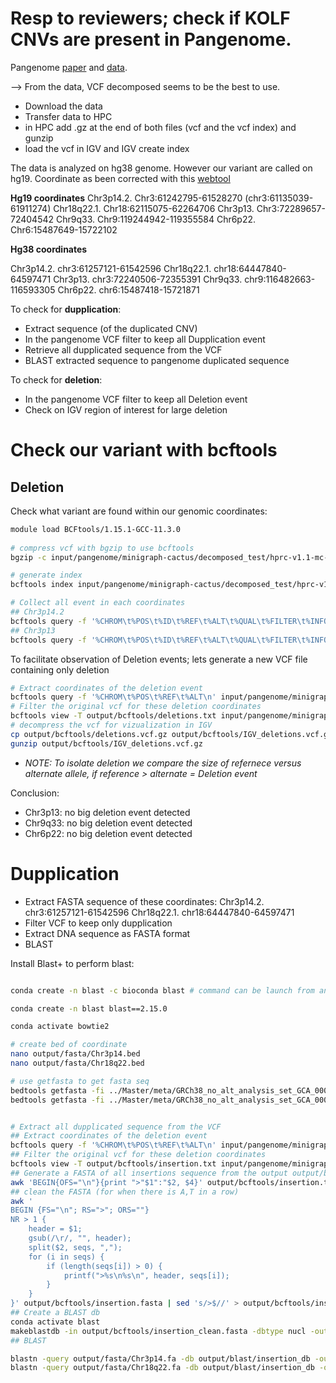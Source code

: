 

# Resp to reviewers; check if KOLF CNVs are present in Pangenome.

Pangenome [paper](https://www.nature.com/articles/s41586-023-05896-x) and [data](https://github.com/human-pangenomics/hpp_pangenome_resources).

--> From the data, VCF decomposed seems to be the best to use.

- Download the data
- Transfer data to HPC
- in HPC add .gz at the end of both files (vcf and the vcf index) and gunzip
- load the vcf in IGV and IGV  create index


The data is analyzed on hg38 genome. However our variant are called on hg19. Coordinate as been corrected with this [webtool](https://genome.ucsc.edu/cgi-bin/hgLiftOver)



**Hg19 coordinates**
Chr3p14.2. Chr3:61242795-61528270 (chr3:61135039-61911274)
Chr18q22.1. Chr18:62115075-62264706
Chr3p13.  Chr3:72289657-72404542
Chr9q33. Chr9:119244942-119355584
Chr6p22. Chr6:15487649-15722102

**Hg38 coordinates**

Chr3p14.2. chr3:61257121-61542596
Chr18q22.1. chr18:64447840-64597471
Chr3p13. chr3:72240506-72355391
Chr9q33. chr9:116482663-116593305
Chr6p22. chr6:15487418-15721871





To check for **dupplication**:
- Extract sequence (of the duplicated CNV)
- In the pangenome VCF filter to keep all Dupplication event
- Retrieve all dupplicated sequence from the VCF
- BLAST extracted sequence to pangenome duplicated sequence


To check for **deletion**:
- In the pangenome VCF filter to keep all Deletion event
- Check on IGV region of interest for large deletion






# Check our variant with bcftools

## Deletion 
Check what variant are found within our genomic coordinates:

```bash
module load BCFtools/1.15.1-GCC-11.3.0
 
# compress vcf with bgzip to use bcftools
bgzip -c input/pangenome/minigraph-cactus/decomposed_test/hprc-v1.1-mc-grch38.vcfbub.a100k.wave.vcf.vcf > input/pangenome/minigraph-cactus/decomposed_test/hprc-v1.1-mc-grch38.vcfbub.a100k.wave.vcf.vcf.gz

# generate index
bcftools index input/pangenome/minigraph-cactus/decomposed_test/hprc-v1.1-mc-grch38.vcfbub.a100k.wave.vcf.vcf.gz

# Collect all event in each coordinates
## Chr3p14.2
bcftools query -f '%CHROM\t%POS\t%ID\t%REF\t%ALT\t%QUAL\t%FILTER\t%INFO\n' -r chr3:61228469-61513944 input/pangenome/minigraph-cactus/decomposed_test/hprc-v1.1-mc-grch38.vcfbub.a100k.wave.vcf.vcf.gz > output/bcftools/Chr3p14.2.txt
## Chr3p13
bcftools query -f '%CHROM\t%POS\t%ID\t%REF\t%ALT\t%QUAL\t%FILTER\t%INFO\n' -r chr3:72338808-72453693 input/pangenome/minigraph-cactus/decomposed_test/hprc-v1.1-mc-grch38.vcfbub.a100k.wave.vcf.vcf.gz > output/bcftools/Chr3p13.txt


```


To facilitate observation of Deletion events; lets generate a new VCF file containing only deletion

```bash
# Extract coordinates of the deletion event
bcftools query -f '%CHROM\t%POS\t%REF\t%ALT\n' input/pangenome/minigraph-cactus/decomposed_test/hprc-v1.1-mc-grch38.vcfbub.a100k.wave.vcf.vcf.gz | awk -F"\t" 'length($3) > length($4)' > output/bcftools/deletions.txt
# Filter the original vcf for these deletion coordinates
bcftools view -T output/bcftools/deletions.txt input/pangenome/minigraph-cactus/decomposed_test/hprc-v1.1-mc-grch38.vcfbub.a100k.wave.vcf.vcf.gz -Oz -o output/bcftools/deletions.vcf.gz
# decompress the vcf for vizualization in IGV
cp output/bcftools/deletions.vcf.gz output/bcftools/IGV_deletions.vcf.gz
gunzip output/bcftools/IGV_deletions.vcf.gz

```

- *NOTE: To isolate deletion we compare the size of refernece versus alternate allele, if reference > alternate = Deletion event*

Conclusion:
- Chr3p13: no big deletion event detected
- Chr9q33: no big deletion event detected
- Chr6p22: no big deletion event detected





# Dupplication


- Extract FASTA sequence of these coordinates:
Chr3p14.2. chr3:61257121-61542596
Chr18q22.1. chr18:64447840-64597471
- Filter VCF to keep only dupplication
- Extract DNA sequence as FASTA format
- BLAST

Install Blast+ to perform blast:

```bash

conda create -n blast -c bioconda blast # command can be launch from anywhere (directory and node)

conda create -n blast blast==2.15.0


```

```bash
conda activate bowtie2 

# create bed of coordinate
nano output/fasta/Chr3p14.bed 
nano output/fasta/Chr18q22.bed 

# use getfasta to get fasta seq
bedtools getfasta -fi ../Master/meta/GRCh38_no_alt_analysis_set_GCA_000001405.15.fasta -bed output/fasta/Chr3p14.bed > output/fasta/Chr3p14.fa
bedtools getfasta -fi ../Master/meta/GRCh38_no_alt_analysis_set_GCA_000001405.15.fasta -bed output/fasta/Chr18q22.bed > output/fasta/Chr18q22.fa


# Extract all dupplicated sequence from the VCF
## Extract coordinates of the deletion event
bcftools query -f '%CHROM\t%POS\t%REF\t%ALT\n' input/pangenome/minigraph-cactus/decomposed_test/hprc-v1.1-mc-grch38.vcfbub.a100k.wave.vcf.vcf.gz | awk -F"\t" 'length($3) < length($4)' > output/bcftools/insertion.txt
## Filter the original vcf for these deletion coordinates
bcftools view -T output/bcftools/insertion.txt input/pangenome/minigraph-cactus/decomposed_test/hprc-v1.1-mc-grch38.vcfbub.a100k.wave.vcf.vcf.gz -Oz -o output/bcftools/insertion.vcf.gz
## Generate a FASTA of all insertions sequence from the output output/bcftools/insertion.txt
awk 'BEGIN{OFS="\n"}{print ">"$1":"$2, $4}' output/bcftools/insertion.txt > output/bcftools/insertion.fasta
## clean the FASTA (for when there is A,T in a row)
awk '
BEGIN {FS="\n"; RS=">"; ORS=""}
NR > 1 {
    header = $1;
    gsub(/\r/, "", header);
    split($2, seqs, ",");
    for (i in seqs) {
        if (length(seqs[i]) > 0) {
            printf(">%s\n%s\n", header, seqs[i]);
        }
    }
}' output/bcftools/insertion.fasta | sed 's/>$//' > output/bcftools/insertion_clean.fasta
## Create a BLAST db
conda activate blast 
makeblastdb -in output/bcftools/insertion_clean.fasta -dbtype nucl -out output/blast/insertion_db
## BLAST

blastn -query output/fasta/Chr3p14.fa -db output/blast/insertion_db -out output/blast/Chr3p14_blast.txt
blastn -query output/fasta/Chr18q22.fa -db output/blast/insertion_db -out output/blast/Chr18q22_blast.txt


```




















